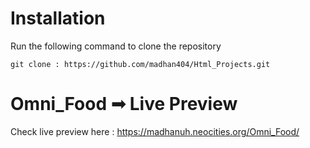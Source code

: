 
# Installation
Run the following command to clone the repository
```
git clone : https://github.com/madhan404/Html_Projects.git

```
# Omni_Food ➟ Live Preview
Check live preview here : https://madhanuh.neocities.org/Omni_Food/

